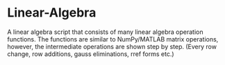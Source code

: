 # Linear-Algebra

A linear algebra script that consists of many linear algebra operation functions. The functions are similar to NumPy/MATLAB matrix operations, however, the intermediate operations are shown step by step. (Every row change, row additions, gauss eliminations, rref forms etc.)   
